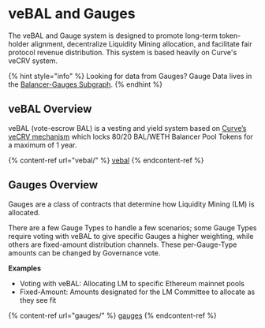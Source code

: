 # veBAL and Gauges

The veBAL and Gauge system is designed to promote long-term token-holder alignment, decentralize Liquidity Mining allocation, and facilitate fair protocol revenue distribution. This system is based heavily on Curve's veCRV system.

{% hint style="info" %}
Looking for data from Gauges? Gauge Data lives in the [Balancer-Gauges Subgraph](https://thegraph.com/hosted-service/subgraph/balancer-labs/balancer-gauges).&#x20;
{% endhint %}

## veBAL Overview

veBAL (vote-escrow BAL) is a vesting and yield system based on [Curve’s veCRV mechanism](https://curve.readthedocs.io/dao-vecrv.html) which locks 80/20 BAL/WETH Balancer Pool Tokens for a maximum of 1 year.

{% content-ref url="vebal/" %}
[vebal](vebal/)
{% endcontent-ref %}

## Gauges Overview

Gauges are a class of contracts that determine how Liquidity Mining (LM) is allocated.&#x20;

There are a few Gauge Types to handle a few scenarios; some Gauge Types require voting with veBAL to give specific Gauges a higher weighting, while others are fixed-amount distribution channels. These per-Gauge-Type amounts can be changed by Governance vote.

**Examples**

* Voting with veBAL: Allocating LM to specific Ethereum mainnet pools
* Fixed-Amount: Amounts designated for the LM Committee to allocate as they see fit

{% content-ref url="gauges/" %}
[gauges](gauges/)
{% endcontent-ref %}
